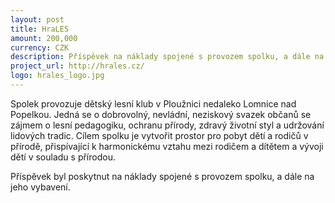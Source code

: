 ```yaml
---
layout: post
title: HraLES
amount: 200,000
currency: CZK
description: Příspěvek na náklady spojené s provozem spolku, a dále na jeho vybavení
project_url: http://hrales.cz/
logo: hrales_logo.jpg
---
```


Spolek provozuje dětský lesní klub v Ploužnici nedaleko Lomnice nad Popelkou. Jedná se o dobrovolný, nevládní, neziskový svazek občanů se zájmem o lesní pedagogiku, ochranu přírody, zdravý životní styl a udržování lidových tradic. Cílem spolku je vytvořit prostor pro pobyt dětí a rodičů v přírodě, přispívající k harmonickému vztahu mezi rodičem a dítětem a vývoji dětí v souladu s přírodou.

Příspěvek byl poskytnut na náklady spojené s provozem spolku, a dále na jeho vybavení.

